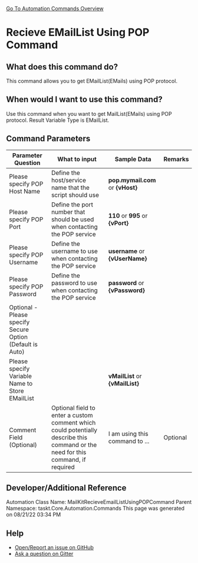 <!--TITLE: Recieve EMailList Using POP Command -->
<!-- SUBTITLE: a command in the EMail Commands group. -->
[Go To Automation Commands Overview](/automation-commands.md)


# Recieve EMailList Using POP Command


## What does this command do?
This command allows you to get EMailList(EMails) using POP protocol.


## When would I want to use this command?
Use this command when you want to get MailList(EMails) using POP protocol. Result Variable Type is EMailList.


## Command Parameters
| Parameter Question   	| What to input  	|  Sample Data 	| Remarks  	|
| ---                    | ---               | ---           | ---       |
|Please specify POP Host Name|Define the host/service name that the script should use|**pop.mymail.com** or **{vHost}**||
|Please specify POP Port|Define the port number that should be used when contacting the POP service|**110** or **995** or **{vPort}**||
|Please specify POP Username|Define the username to use when contacting the POP service|**username** or **{vUserName}**||
|Please specify POP Password|Define the password to use when contacting the POP service|**password** or **{vPassword}**||
|Optional - Please specify Secure Option (Default is Auto)||||
|Please specify Variable Name to Store EMailList||**vMailList** or **{vMailList}**||
|Comment Field (Optional)|Optional field to enter a custom comment which could potentially describe this command or the need for this command, if required|I am using this command to ...|Optional|
















## Developer/Additional Reference
Automation Class Name: MailKitRecieveEmailListUsingPOPCommand
Parent Namespace: taskt.Core.Automation.Commands
This page was generated on 08/21/22 03:34 PM


## Help
- [Open/Report an issue on GitHub](https://github.com/rcktrncn/taskt/issues/new)
- [Ask a question on Gitter](https://gitter.im/taskt-rpa/Lobby)
